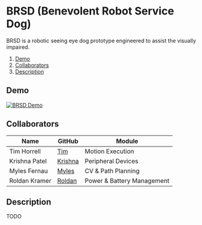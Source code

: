 # BRSD (Benevolent Robot Service Dog)
BRSD is a robotic seeing eye dog prototype engineered to assist the visually impaired.

1. [Demo](#demo)
2. [Collaborators](#collaborators)
3. [Description](#description)

## Demo
[![BRSD Demo](https://img.youtube.com/vi/cxL46I0cIJM/0.jpg)](https://www.youtube.com/watch?v=cxL46I0cIJM)

## Collaborators
| Name | GitHub | Module |
| ----------- | ----------- | ----------- |
| Tim Horrell | [Tim](https://github.com/tdhorrell) | Motion Execution |
| Krishna Patel | [Krishna](https://github.com/KAP250) | Peripheral Devices |
| Myles Fernau | [Myles](https://github.com/cprlsugerkitten) | CV & Path Planning |
| Roldan Kramer | [Roldan](https://github.com/benshuttle28) | Power & Battery Management |

## Description
TODO
